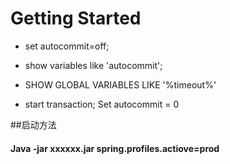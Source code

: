 # Getting Started

* set autocommit=off;
* show variables like 'autocommit';

* SHOW GLOBAL VARIABLES LIKE '%timeout%'

* start transaction;
  Set autocommit = 0
  
##启动方法
#### Java -jar xxxxxx.jar spring.profiles.actiove=prod
